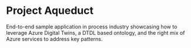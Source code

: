 # Project Aqueduct

End-to-end sample application in process industry showcasing how to leverage Azure Digital Twins, a DTDL based ontology, and the right mix of Azure services to address key patterns.






